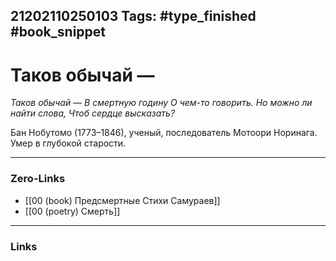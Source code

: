 21202110250103
Tags: #type_finished #book_snippet 
---
# Таков обычай —

*Таков обычай —
В смертную годину
О чем-то говорить.
Но можно ли найти слова,
Чтоб сердце высказать?*

Бан Нобутомо (1773–1846), ученый, последователь Мотоори Норинага. Умер в глубокой старости. 

---
### Zero-Links
 - [[00 (book) Предсмертные Стихи Самураев]]
 - [[00 (poetry) Смерть]]
---
### Links
